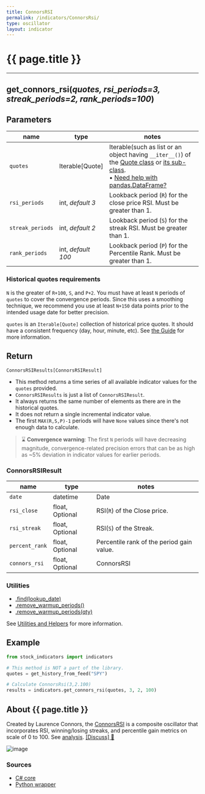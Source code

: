```yaml
---
title: ConnorsRSI
permalink: /indicators/ConnorsRsi/
type: oscillator
layout: indicator
---
```


# {{ page.title }}

<hr>

## **get_connors_rsi**(*quotes, rsi_periods=3, streak_periods=2, rank_periods=100*)

## Parameters

| name | type | notes
| -- |-- |--
| `quotes` | Iterable[Quote] | Iterable(such as list or an object having `__iter__()`) of the [Quote class]({{site.baseurl}}/guide/#historical-quotes) or [its sub-class]({{site.baseurl}}/guide/#using-custom-quote-classes). <br><span class='qna-dataframe'> • [Need help with pandas.DataFrame?]({{site.baseurl}}/guide/#using-pandasdataframe)</span>
| `rsi_periods` | int, *default 3* | Lookback period (`R`) for the close price RSI.  Must be greater than 1.
| `streak_periods` | int, *default 2* | Lookback period (`S`) for the streak RSI.  Must be greater than 1.
| `rank_periods` | int, *default 100* | Lookback period (`P`) for the Percentile Rank.  Must be greater than 1.

### Historical quotes requirements

`N` is the greater of `R+100`, `S`, and `P+2`.  You must have at least `N` periods of `quotes` to cover the convergence periods.  Since this uses a smoothing technique, we recommend you use at least `N+150` data points prior to the intended usage date for better precision.

`quotes` is an `Iterable[Quote]` collection of historical price quotes.  It should have a consistent frequency (day, hour, minute, etc).  See [the Guide]({{site.baseurl}}/guide/#historical-quotes) for more information.

## Return

```python
ConnorsRSIResults[ConnorsRSIResult]
```

- This method returns a time series of all available indicator values for the `quotes` provided.
- `ConnorsRSIResults` is just a list of `ConnorsRSIResult`.
- It always returns the same number of elements as there are in the historical quotes.
- It does not return a single incremental indicator value.
- The first `MAX(R,S,P)-1` periods will have `None` values since there's not enough data to calculate.

> :hourglass: **Convergence warning**: The first `N` periods will have decreasing magnitude, convergence-related precision errors that can be as high as ~5% deviation in indicator values for earlier periods.

### ConnorsRSIResult

| name | type | notes
| -- |-- |--
| `date` | datetime | Date
| `rsi_close` | float, Optional | RSI(`R`) of the Close price.
| `rsi_streak` | float, Optional | RSI(`S`) of the Streak.
| `percent_rank` | float, Optional | Percentile rank of the period gain value.
| `connors_rsi` | float, Optional | ConnorsRSI

### Utilities

- [.find(lookup_date)]({{site.baseurl}}/utilities#find-indicator-result-by-date)
- [.remove_warmup_periods()]({{site.baseurl}}/utilities#remove-warmup-periods)
- [.remove_warmup_periods(qty)]({{site.baseurl}}/utilities#remove-warmup-periods)

See [Utilities and Helpers]({{site.baseurl}}/utilities#utilities-for-indicator-results) for more information.

## Example

```python
from stock_indicators import indicators

# This method is NOT a part of the library.
quotes = get_history_from_feed("SPY")

# Calculate ConnorsRsi(3,2.100)
results = indicators.get_connors_rsi(quotes, 3, 2, 100)
```

## About {{ page.title }}

Created by Laurence Connors, the [ConnorsRSI](https://alvarezquanttrading.com/wp-content/uploads/2016/05/ConnorsRSIGuidebook.pdf) is a composite oscillator that incorporates RSI, winning/losing streaks, and percentile gain metrics on scale of 0 to 100.  See [analysis](https://alvarezquanttrading.com/blog/connorsrsi-analysis).
[[Discuss] :speech_balloon:]({{site.github.base_repository_url}}/discussions/260 "Community discussion about this indicator")

![image]({{site.charturl}}/ConnorsRsi.png)

### Sources

- [C# core]({{site.base_sourceurl}}/a-d/ConnorsRsi/ConnorsRsi.cs)
- [Python wrapper]({{site.sourceurl}}/connors_rsi.py)
